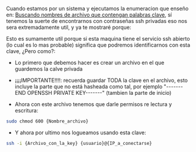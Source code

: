 Cuando estamos por un sistema y ejecutamos la enumeracion que enseño en: [Buscando nombres de archivo que contengan palabras clave](/Hacking/Privilege-escalation/Linux/Enumeracion/Enumeracion%20de%20Contraseñas/Buscando%20nombres%20de%20archivo%20que%20contengan%20palabras%20clave), sí tenemos la suerte de encontrarnos con contraseñas ssh privadas eso nos sera extremadamente util, y ya te mostraré porque:


Esto es sumamente util porque si esta maquina tiene el servicio ssh abierto (lo cual es lo mas probable) significa que podremos identificarnos con esta clave, ¿Pero como?:

- Lo primero que debemos hacer es crear un archivo en el que guardemos la calve privada 

- ¡¡¡¡IMPORTANTE!!!!: recuerda guardar TODA la clave en el archivo, esto incluye la parte que no está hasheada como tal, por ejemplo "-------END OPENSSH PRIVATE KEY-------" (tambien la parte de inicio)

- Ahora con este archivo tenemos que darle permisos re lectura y escritura:

```bash
sudo chmod 600 {Nombre_archivo}
```

- Y ahora por ultimo nos logueamos usando esta clave:

```bash
ssh -i {Archivo_con_la_key} {usuario}@{IP_a_conectarse}
```

